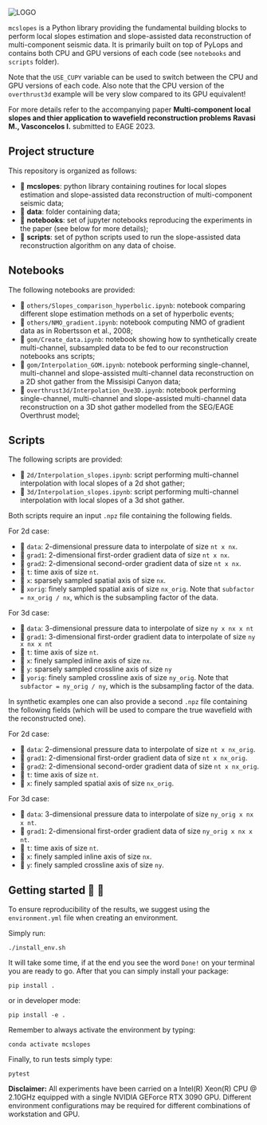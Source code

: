![LOGO](https://github.com/DIG-Kaust/Project_Template/blob/master/logo.png)

``mcslopes`` is a Python library providing the fundamental building blocks to perform local slopes estimation and slope-assisted
data reconstruction of multi-component seismic data. It is primarily built on top of PyLops and contains both CPU and GPU versions
of each code (see ``notebooks`` and ``scripts`` folder). 

Note that the ``USE_CUPY`` variable can be used to switch between the CPU and GPU versions of each code. Also note that the CPU 
version of the ``overthrust3d`` example will be very slow compared to its GPU equivalent!

For more details refer to the accompanying paper **Multi-component local slopes and thier application to wavefield reconstruction problems
Ravasi M., Vasconcelos I.** submitted to EAGE 2023.

## Project structure
This repository is organized as follows:

* :open_file_folder: **mcslopes**: python library containing routines for local slopes estimation and slope-assisted
data reconstruction of multi-component seismic data;
* :open_file_folder: **data**: folder containing data;
* :open_file_folder: **notebooks**: set of jupyter notebooks reproducing the experiments in the paper (see below for more details);
* :open_file_folder: **scripts**: set of python scripts used to run the slope-assisted 
  data reconstruction algorithm on any data of choise.

## Notebooks
The following notebooks are provided:

- :orange_book: ``others/Slopes_comparison_hyperbolic.ipynb``: notebook comparing different slope estimation methods
  on a set of hyperbolic events;
- :orange_book: ``others/NMO_gradient.ipynb``: notebook computing NMO of gradient data as in Robertsson et al., 2008;
- :orange_book: ``gom/Create_data.ipynb``: notebook showing how to synthetically create multi-channel, subsampled data to be fed to
  our reconstruction notebooks ans scripts;
- :orange_book: ``gom/Interpolation_GOM.ipynb``: notebook performing single-channel, multi-channel and slope-assisted 
  multi-channel data reconstruction on a 2D shot gather from the Missisipi Canyon data;
- :orange_book: ``overthrust3d/Interpolation_Ove3D.ipynb``: notebook performing single-channel, multi-channel and slope-assisted 
  multi-channel data reconstruction on a 3D shot gather modelled from the SEG/EAGE Overthrust model;


## Scripts
The following scripts are provided:

- :orange_book: ``2d/Interpolation_slopes.ipynb``: script performing multi-channel interpolation with local slopes of a 2d shot gather;
- :orange_book: ``3d/Interpolation_slopes.ipynb``: script performing multi-channel interpolation with local slopes of a 3d shot gather.

Both scripts require an input ``.npz`` file containing the following fields. 

For 2d case:

- :card_index: ``data``: 2-dimensional pressure data to interpolate of size ``nt x nx``.
- :card_index: ``grad1``: 2-dimensional first-order gradient data of size ``nt x nx``.
- :card_index: ``grad2``: 2-dimensional second-order gradient data of size ``nt x nx``.
- :card_index: ``t``: time axis of size ``nt``.
- :card_index: ``x``: sparsely sampled spatial axis of size ``nx``.
- :card_index: ``xorig``: finely sampled spatial axis of size ``nx_orig``. Note that ``subfactor = nx_orig / nx``, which is the subsampling factor of the data.

For 3d case:

- :card_index: ``data``: 3-dimensional pressure data to interpolate of size ``ny x nx x nt``
- :card_index: ``grad1``: 3-dimensional first-order gradient data to interpolate of size ``ny x nx x nt``
- :card_index: ``t``: time axis of size ``nt``.
- :card_index: ``x``: finely sampled inline axis of size ``nx``.
- :card_index: ``y``: sparsely sampled crossline axis of size ``ny``
- :card_index: ``yorig``: finely sampled crossline axis of size ``ny_orig``. Note that ``subfactor = ny_orig / ny``, which is the subsampling factor of the data.


In synthetic examples one can also provide a second ``.npz`` file containing the following fields (which will be used to compare the
true wavefield with the reconstructed one). 

For 2d case:

- :card_index: ``data``: 2-dimensional pressure data to interpolate of size ``nt x nx_orig``.
- :card_index: ``grad1``: 2-dimensional first-order gradient data of size ``nt x nx_orig``.
- :card_index: ``grad2``: 2-dimensional second-order gradient data of size ``nt x nx_orig``.
- :card_index: ``t``: time axis of size ``nt``.
- :card_index: ``x``: finely sampled spatial axis of size ``nx_orig``.

For 3d case:

- :card_index: ``data``: 3-dimensional pressure data to interpolate of size ``ny_orig x nx x nt``.
- :card_index: ``grad1``: 2-dimensional first-order gradient data of size ``ny_orig x nx x nt``.
- :card_index: ``t``: time axis of size ``nt``.
- :card_index: ``x``: finely sampled inline axis of size ``nx``.
- :card_index: ``y``: finely sampled crossline axis of size ``ny``.


## Getting started :space_invader: :robot:
To ensure reproducibility of the results, we suggest using the `environment.yml` file when creating an environment.

Simply run:
```
./install_env.sh
```
It will take some time, if at the end you see the word `Done!` on your terminal you are ready to go. After that you can simply install your package:
```
pip install .
```
or in developer mode:
```
pip install -e .
```

Remember to always activate the environment by typing:
```
conda activate mcslopes
```

Finally, to run tests simply type:
```
pytest
```

**Disclaimer:** All experiments have been carried on a Intel(R) Xeon(R) CPU @ 2.10GHz equipped with a single NVIDIA GEForce RTX 3090 GPU. Different environment 
configurations may be required for different combinations of workstation and GPU.

